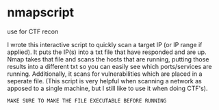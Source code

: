 # nmapscript
use for CTF recon

I wrote this interactive script to quickly scan a target IP (or IP range if applied). 
It puts the IP(s) into a txt file that have responded and are up. 
Nmap takes that file and scans the hosts that are running, putting those results into a different txt so you can easily see which ports/services are running. 
Additionally, it scans for vulnerabilities which are placed in a seperate file. 
(This script is very helpful when scanning a network as apposed to a single machine, but I still like to use it when doing CTF's).


``MAKE SURE TO MAKE THE FILE EXECUTABLE BEFORE RUNNING``
